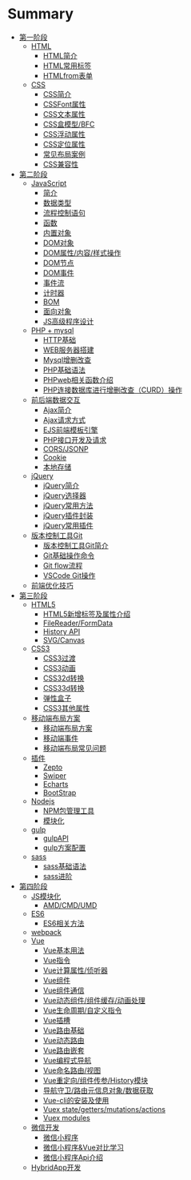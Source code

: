 # Summary

* [第一阶段](stage1/README.md)
  * [HTML](stage1/HTML/README.md)
    * [HTML简介]()
    * [HTML常用标签]()
    * [HTMLfrom表单]()
  * [CSS](stage1/CSS/README.md)
    * [CSS简介]()
    * [CSSFont属性]()
    * [CSS文本属性]()
    * [CSS盒模型/BFC]()
    * [CSS浮动属性]()
    * [CSS定位属性]()
    * [常见布局案例]()
    * [CSS兼容性]()
* [第二阶段](stage2/README.md)
  * [JavaScript](stage2/JavaScript/README.md)
    * [简介]()
    * [数据类型]()
    * [流程控制语句]()
    * [函数]()
    * [内置对象]()
    * [DOM对象]()
    * [DOM属性/内容/样式操作]()
    * [DOM节点]()
    * [DOM事件]()
    * [事件流]()
    * [计时器]()
    * [BOM]()
    * [面向对象]()
    * [JS高级程序设计]()
  * [PHP + mysql](stage2/PHP+Mysqli/README.md)
    * [HTTP基础]()
    * [WEB服务器搭建]()
    * [Mysql增删改查]()
    * [PHP基础语法]()
    * [PHPweb相关函数介绍]()
    * [PHP连接数据库进行增删改查（CURD）操作]()
  * [前后端数据交互](stage2/前端数据交互/README.md)
    * [Ajax简介]()
    * [Ajax请求方式]()
    * [EJS前端模板引擎]()
    * [PHP接口开发及请求]()
    * [CORS/JSONP]()
    * [Cookie]()
    * [本地存储]()
  * [jQuery](stage2/jQuery/README.md)
    * [jQuery简介]()
    * [jQuery选择器]()
    * [jQuery常用方法]()
    * [jQuery插件封装]()
    * [jQuery常用插件]()
  * [版本控制工具Git](stage2/版本控制工具Git/README.md)
    * [版本控制工具Git简介]()
    * [Git基础操作命令]()
    * [Git flow流程]()
    * [VSCode Git操作]()
  * [前端优化技巧](stage2/前端优化技巧/README.md)
* [第三阶段](stage3/README.md)
  * [HTML5](stage3/HTML5/README.md)
    * [HTML5新增标签及属性介绍]()
    * [FileReader/FormData]()
    * [History API]()
    * [SVG/Canvas]()
  * [CSS3](stage3/CSS3/README.md)
    * [CSS3过渡]()
    * [CSS3动画]()
    * [CSS32d转换]()
    * [CSS33d转换]()
    * [弹性盒子]()
    * [CSS3其他属性]()
  * [移动端布局方案](stage3/移动端布局方案/README.md)
    * [移动端布局方案]()
    * [移动端事件]()
    * [移动端布局常见问题]()
  * [插件](stage3/插件/README.md)
    * [Zepto]()
    * [Swiper]()
    * [Echarts]()
    * [BootStrap]()
  * [Nodejs](stage3/Nodejs/README.md)
    * [NPM包管理工具]()
    * [模块化]()
  * [gulp](stage3/gulp/README.md)
    * [gulpAPI]()
    * [gulp方案配置]()
  * [sass](stage3/sass/README.md)
    * [sass基础语法]()
    * [sass进阶]()
* [第四阶段](stage4/README.md)
  * [JS模块化](stage4/JS模块化/README.md)
    * [AMD/CMD/UMD]()
  * [ES6](stage4/ES6/README.md)
    * [ES6相关方法]()
  * [webpack](stage4/webpack/README.me)
  * [Vue](stage4/Vue/README.md)
    * [Vue基本用法]()
    * [Vue指令]()
    * [Vue计算属性/侦听器]()
    * [Vue组件]()
    * [Vue组件通信]()
    * [Vue动态组件/组件缓存/动画处理]()
    * [Vue生命周期/自定义指令]()
    * [Vue插槽]()
    * [Vue路由基础]()
    * [Vue动态路由]()
    * [Vue路由嵌套]()
    * [Vue编程式导航]()
    * [Vue命名路由/视图]()
    * [Vue重定向/组件传参/History模块]()
    * [导航守卫/路由元信息对象/数据获取]()
    * [Vue-cli的安装及使用]()
    * [Vuex state/getters/mutations/actions]()
    * [Vuex modules]()
  * [微信开发](stage4/微信开发/README.md)
    * [微信小程序]()
    * [微信小程序&Vue对比学习]()
    * [微信小程序Api介绍]()
  * [HybridApp开发](stage4/HybridApp开发/README.md)

